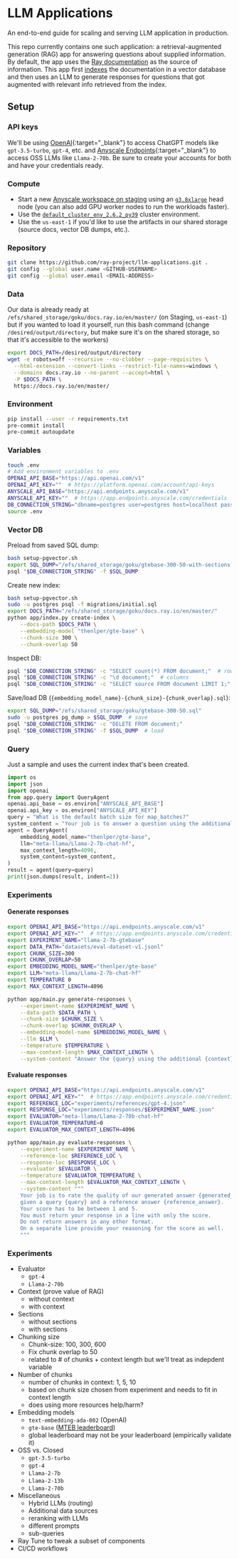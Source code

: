 # LLM Applications

An end-to-end guide for scaling and serving LLM application in production.

This repo currently contains one such application: a retrieval-augmented generation (RAG)
app for answering questions about supplied information. By default, the app uses
the [Ray documentation](https://docs.ray.io/en/master/) as the source of information.
This app first [indexes](./app/index.py) the documentation in a vector database
and then uses an LLM to generate responses for questions that got augmented with
relevant info retrieved from the index.

## Setup

### API keys
We'll be using [OpenAI](https://platform.openai.com/docs/models/){:target="_blank"} to access ChatGPT models like `gpt-3.5-turbo`, `gpt-4`, etc. and [Anyscale Endpoints](https://endpoints.anyscale.com/){:target="_blank"} to access OSS LLMs like `Llama-2-70b`. Be sure to create your accounts for both and have your credentials ready.

### Compute
- Start a new [Anyscale workspace on staging](https://console.anyscale-staging.com/o/anyscale-internal/workspaces) using an [`g3.8xlarge`](https://instances.vantage.sh/aws/ec2/g3.8xlarge) head node (you can also add GPU worker nodes to run the workloads faster).
- Use the [`default_cluster_env_2.6.2_py39`](https://docs.anyscale.com/reference/base-images/ray-262/py39#ray-2-6-2-py39) cluster environment.
- Use the `us-east-1` if you'd like to use the artifacts in our shared storage (source docs, vector DB dumps, etc.).

### Repository
```bash
git clone https://github.com/ray-project/llm-applications.git .
git config --global user.name <GITHUB-USERNAME>
git config --global user.email <EMAIL-ADDRESS>
```

### Data
Our data is already ready at `/efs/shared_storage/goku/docs.ray.io/en/master/` (on Staging, `us-east-1`) but if you wanted to load it yourself, run this bash command (change `/desired/output/directory`, but make sure it's on the shared storage,
so that it's accessible to the workers)
```bash
export DOCS_PATH=/desired/output/directory
wget -e robots=off --recursive --no-clobber --page-requisites \
  --html-extension --convert-links --restrict-file-names=windows \
  --domains docs.ray.io --no-parent --accept=html \
  -P $DOCS_PATH \
  https://docs.ray.io/en/master/
```

### Environment
```bash
pip install --user -r requirements.txt
pre-commit install
pre-commit autoupdate
```

### Variables
```bash
touch .env
# Add environment variables to .env
OPENAI_API_BASE="https://api.openai.com/v1"
OPENAI_API_KEY=""  # https://platform.openai.com/account/api-keys
ANYSCALE_API_BASE="https://api.endpoints.anyscale.com/v1"
ANYSCALE_API_KEY=""  # https://app.endpoints.anyscale.com/credentials
DB_CONNECTION_STRING="dbname=postgres user=postgres host=localhost password=postgres"
source .env
```

### Vector DB
Preload from saved SQL dump:
```bash
bash setup-pgvector.sh
export SQL_DUMP="/efs/shared_storage/goku/gtebase-300-50-with-sections.sql"
psql "$DB_CONNECTION_STRING" -f $SQL_DUMP
```

Create new index:
```bash
bash setup-pgvector.sh
sudo -u postgres psql -f migrations/initial.sql
export DOCS_PATH="/efs/shared_storage/goku/docs.ray.io/en/master/"
python app/index.py create-index \
    --docs-path $DOCS_PATH \
    --embedding-model "thenlper/gte-base" \
    --chunk-size 300 \
    --chunk-overlap 50
```

Inspect DB:
```bash
psql "$DB_CONNECTION_STRING" -c "SELECT count(*) FROM document;"  # rows
psql "$DB_CONNECTION_STRING" -c "\d document;"  # columns
psql "$DB_CONNECTION_STRING" -c "SELECT source FROM document LIMIT 1;"  # sample
```

Save/load DB (`{embedding_model_name}-{chunk_size}-{chunk_overlap}.sql`):
```bash
export SQL_DUMP="/efs/shared_storage/goku/gtebase-300-50.sql"
sudo -u postgres pg_dump > $SQL_DUMP  # save
psql "$DB_CONNECTION_STRING" -c "DELETE FROM document;"
psql "$DB_CONNECTION_STRING" -f $SQL_DUMP  # load
```



### Query
Just a sample and uses the current index that's been created.

```python
import os
import json
import openai
from app.query import QueryAgent
openai.api_base = os.environ["ANYSCALE_API_BASE"]
openai.api_key = os.environ["ANYSCALE_API_KEY"]
query = "What is the default batch size for map_batches?"
system_content = "Your job is to answer a question using the additional context provided."
agent = QueryAgent(
    embedding_model_name="thenlper/gte-base",
    llm="meta-llama/Llama-2-7b-chat-hf",
    max_context_length=4096,
    system_content=system_content,
)
result = agent(query=query)
print(json.dumps(result, indent=2))
```

### Experiments

#### Generate responses
```bash
export OPENAI_API_BASE="https://api.endpoints.anyscale.com/v1"
export OPENAI_API_KEY=""  # https://app.endpoints.anyscale.com/credentials
export EXPERIMENT_NAME="llama-2-7b-gtebase"
export DATA_PATH="datasets/eval-dataset-v1.jsonl"
export CHUNK_SIZE=300
export CHUNK_OVERLAP=50
export EMBEDDING_MODEL_NAME="thenlper/gte-base"
export LLM="meta-llama/Llama-2-7b-chat-hf"
export TEMPERATURE 0
export MAX_CONTEXT_LENGTH=4096
```
```bash
python app/main.py generate-responses \
    --experiment-name $EXPERIMENT_NAME \
    --data-path $DATA_PATH \
    --chunk-size $CHUNK_SIZE \
    --chunk-overlap $CHUNK_OVERLAP \
    --embedding-model-name $EMBEDDING_MODEL_NAME \
    --llm $LLM \
    --temperature $TEMPERATURE \
    --max-context-length $MAX_CONTEXT_LENGTH \
    --system-content "Answer the {query} using the additional {context} provided."
```

#### Evaluate responses
```bash
export OPENAI_API_BASE="https://api.endpoints.anyscale.com/v1"
export OPENAI_API_KEY=""  # https://app.endpoints.anyscale.com/credentials
export REFERENCE_LOC="experiments/references/gpt-4.json"
export RESPONSE_LOC="experiments/responses/$EXPERIMENT_NAME.json"
export EVALUATOR="meta-llama/Llama-2-70b-chat-hf"
export EVALUATOR_TEMPERATURE=0
export EVALUATOR_MAX_CONTEXT_LENGTH=4096
```
```bash
python app/main.py evaluate-responses \
    --experiment-name $EXPERIMENT_NAME \
    --reference-loc $REFERENCE_LOC \
    --response-loc $RESPONSE_LOC \
    --evaluator $EVALUATOR \
    --temperature $EVALUATOR_TEMPERATURE \
    --max-context-length $EVALUATOR_MAX_CONTEXT_LENGTH \
    --system-content """
    Your job is to rate the quality of our generated answer {generated_answer}
    given a query {query} and a reference answer {reference_answer}.
    Your score has to be between 1 and 5.
    You must return your response in a line with only the score.
    Do not return answers in any other format.
    On a separate line provide your reasoning for the score as well.
    """
```

### Experiments
- Evaluator
    - `gpt-4`
    - `Llama-2-70b`
- Context (prove value of RAG)
    - without context
    - with context
- Sections
    - without sections
    - with sections
- Chunking size
    - Chunk-size: 100, 300, 600
    - Fix chunk overlap to 50
    - related to # of chunks + context length but we'll treat as indepdent variable
- Number of chunks
    - number of chunks in context: 1, 5, 10
    - based on chunk size chosen from experiment and needs to fit in context length
    - does using more resources help/harm?
- Embedding models
    - `text-embedding-ada-002` (OpenAI)
    - `gte-base` ([MTEB leaderboard](https://huggingface.co/spaces/mteb/leaderboard))
    - global leaderboard may not be your leaderboard (empirically validate it)
- OSS vs. Closed
    - `gpt-3.5-turbo`
    - `gpt-4`
    - `Llama-2-7b`
    - `Llama-2-13b`
    - `Llama-2-70b`
- Miscellaneous
    - Hybrid LLMs (routing)
    - Additional data sources
    - reranking with LLMs
    - different prompts
    - sub-queries
- Ray Tune to tweak a subset of components
- CI/CD workflows
